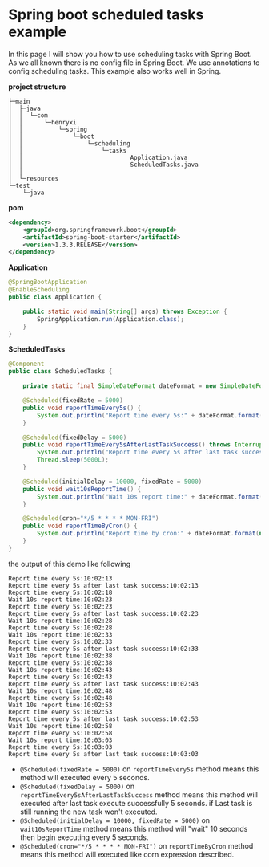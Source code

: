 # Spring boot scheduled tasks example
In this page I will show you how to use scheduling tasks with Spring Boot. As we all known there is no
config file in Spring Boot. We use annotations to config scheduling tasks. This example also works well
in Spring.

**project structure**
```
├─main
│  ├─java
│  │  └─com
│  │      └─henryxi
│  │          └─spring
│  │              └─boot
│  │                  └─scheduling
│  │                      └─tasks
│  │                              Application.java
│  │                              ScheduledTasks.java
│  │
│  └─resources
└─test
    └─java
```
**pom**
```xml
<dependency>
    <groupId>org.springframework.boot</groupId>
    <artifactId>spring-boot-starter</artifactId>
    <version>1.3.3.RELEASE</version>
</dependency>
```
**Application**
```java
@SpringBootApplication
@EnableScheduling
public class Application {

    public static void main(String[] args) throws Exception {
        SpringApplication.run(Application.class);
    }
}
```
**ScheduledTasks**
```java
@Component
public class ScheduledTasks {

    private static final SimpleDateFormat dateFormat = new SimpleDateFormat("HH:mm:ss");

    @Scheduled(fixedRate = 5000)
    public void reportTimeEvery5s() {
        System.out.println("Report time every 5s:" + dateFormat.format(new Date()));
    }

    @Scheduled(fixedDelay = 5000)
    public void reportTimeEvery5sAfterLastTaskSuccess() throws InterruptedException {
        System.out.println("Report time every 5s after last task success:" + dateFormat.format(new Date()));
        Thread.sleep(5000L);
    }

    @Scheduled(initialDelay = 10000, fixedRate = 5000)
    public void wait10sReportTime() {
        System.out.println("Wait 10s report time:" + dateFormat.format(new Date()));
    }

    @Scheduled(cron="*/5 * * * * MON-FRI")
    public void reportTimeByCron() {
        System.out.println("Report time by cron:" + dateFormat.format(new Date()));
    }
}
```
the output of this demo like following
```
Report time every 5s:10:02:13
Report time every 5s after last task success:10:02:13
Report time every 5s:10:02:18
Wait 10s report time:10:02:23
Report time every 5s:10:02:23
Report time every 5s after last task success:10:02:23
Wait 10s report time:10:02:28
Report time every 5s:10:02:28
Wait 10s report time:10:02:33
Report time every 5s:10:02:33
Report time every 5s after last task success:10:02:33
Wait 10s report time:10:02:38
Report time every 5s:10:02:38
Wait 10s report time:10:02:43
Report time every 5s:10:02:43
Report time every 5s after last task success:10:02:43
Wait 10s report time:10:02:48
Report time every 5s:10:02:48
Wait 10s report time:10:02:53
Report time every 5s:10:02:53
Report time every 5s after last task success:10:02:53
Wait 10s report time:10:02:58
Report time every 5s:10:02:58
Wait 10s report time:10:03:03
Report time every 5s:10:03:03
Report time every 5s after last task success:10:03:03
```
* `@Scheduled(fixedRate = 5000)` on `reportTimeEvery5s` method means this method will executed every 5 seconds.
* `@Scheduled(fixedDelay = 5000)` on `reportTimeEvery5sAfterLastTaskSuccess` method means this method will executed after last
    task execute successfully 5 seconds. if Last task is still running the new task won't executed.
* `@Scheduled(initialDelay = 10000, fixedRate = 5000)` on `wait10sReportTime` method means this method will "wait" 10 seconds
then begin executing every 5 seconds.
* `@Scheduled(cron="*/5 * * * * MON-FRI")` on `reportTimeByCron` method means this method will executed like corn
expression described.
